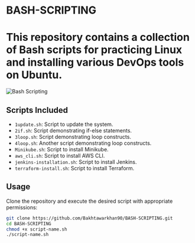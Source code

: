 # BASH-SCRIPTING
# This repository contains a collection of Bash scripts for practicing Linux and installing various DevOps tools on Ubuntu.
![Bash Scripting](penguin120%.png)
## Scripts Included
- `1update.sh`: Script to update the system.
- `2if.sh`: Script demonstrating if-else statements.
- `3loop.sh`: Script demonstrating loop constructs.
- `4loop.sh`: Another script demonstrating loop constructs.
- `Minikube.sh`: Script to install Minikube.
- `aws_cli.sh`: Script to install AWS CLI.
- `jenkins-installation.sh`: Script to install Jenkins.
- `terraform-install.sh`: Script to install Terraform.

## Usage
Clone the repository and execute the desired script with appropriate permissions:
```bash
git clone https://github.com/Bakhtawarkhan90/BASH-SCRIPTING.git
cd BASH-SCRIPTING
chmod +x script-name.sh
./script-name.sh
